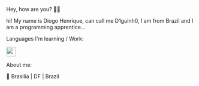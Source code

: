 Hey, how are you? 👋🏼

hi! My name is Diogo Henrique, can call me D1guinh0, I am from Brazil and I am a programming apprentice...

Languages ​​I'm learning / Work:

<img src="https://upload.wikimedia.org/wikipedia/commons/thumb/c/cf/Lua-Logo.svg/1200px-Lua-Logo.svg.png" width="25vw" height="25vh">

About me:

📍 Brasilia | DF | Brazil
